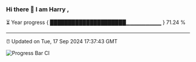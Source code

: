 ### Hi there 👋 I am Harry , 

⏳ Year progress { █████████████████████▁▁▁▁▁▁▁▁▁ } 71.24 %

---

⏰ Updated on Tue, 17 Sep 2024 17:37:43 GMT

![Progress Bar CI](https://github.com/duykhang68/duykhang68/workflows/Progress%20Bar%20CI/badge.svg)
